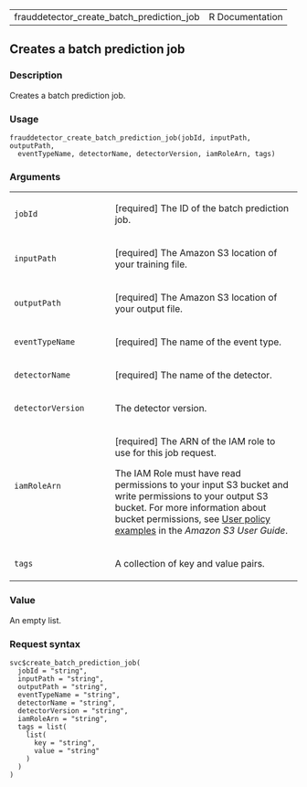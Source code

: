 <table style="width: 100%;">
<tbody>
<tr class="odd">
<td>frauddetector_create_batch_prediction_job</td>
<td style="text-align: right;">R Documentation</td>
</tr>
</tbody>
</table>

## Creates a batch prediction job

### Description

Creates a batch prediction job.

### Usage

    frauddetector_create_batch_prediction_job(jobId, inputPath, outputPath,
      eventTypeName, detectorName, detectorVersion, iamRoleArn, tags)

### Arguments

<table>
<colgroup>
<col style="width: 35%" />
<col style="width: 65%" />
</colgroup>
<tbody>
<tr class="odd">
<td><code
id="frauddetector_create_batch_prediction_job_:_jobId">jobId</code></td>
<td><p>[required] The ID of the batch prediction job.</p></td>
</tr>
<tr class="even">
<td><code
id="frauddetector_create_batch_prediction_job_:_inputPath">inputPath</code></td>
<td><p>[required] The Amazon S3 location of your training file.</p></td>
</tr>
<tr class="odd">
<td><code
id="frauddetector_create_batch_prediction_job_:_outputPath">outputPath</code></td>
<td><p>[required] The Amazon S3 location of your output file.</p></td>
</tr>
<tr class="even">
<td><code
id="frauddetector_create_batch_prediction_job_:_eventTypeName">eventTypeName</code></td>
<td><p>[required] The name of the event type.</p></td>
</tr>
<tr class="odd">
<td><code
id="frauddetector_create_batch_prediction_job_:_detectorName">detectorName</code></td>
<td><p>[required] The name of the detector.</p></td>
</tr>
<tr class="even">
<td><code
id="frauddetector_create_batch_prediction_job_:_detectorVersion">detectorVersion</code></td>
<td><p>The detector version.</p></td>
</tr>
<tr class="odd">
<td><code
id="frauddetector_create_batch_prediction_job_:_iamRoleArn">iamRoleArn</code></td>
<td><p>[required] The ARN of the IAM role to use for this job
request.</p>
<p>The IAM Role must have read permissions to your input S3 bucket and
write permissions to your output S3 bucket. For more information about
bucket permissions, see <a
href="https://docs.aws.amazon.com/AmazonS3/latest/userguide/example-policies-s3.html">User
policy examples</a> in the <em>Amazon S3 User Guide</em>.</p></td>
</tr>
<tr class="even">
<td><code
id="frauddetector_create_batch_prediction_job_:_tags">tags</code></td>
<td><p>A collection of key and value pairs.</p></td>
</tr>
</tbody>
</table>

### Value

An empty list.

### Request syntax

    svc$create_batch_prediction_job(
      jobId = "string",
      inputPath = "string",
      outputPath = "string",
      eventTypeName = "string",
      detectorName = "string",
      detectorVersion = "string",
      iamRoleArn = "string",
      tags = list(
        list(
          key = "string",
          value = "string"
        )
      )
    )
